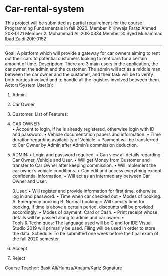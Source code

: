 # Car-rental-system
This project will be submitted as partial requirement for the course Programming Fundamentals in fall 2020.
Member 1: Khwaja Faraz Ahmed 20K-0121
Member 2: Muhammad Ali 20K-0334
Member 3: Syed Muhammad Ibad Zaidi 20K-0152       
_____________________________________________________________________________________
Goal:
A platform which will provide a gateway for car owners aiming to rent out their cars to potential customers looking to rent cars for a certain amount of time.
Description:
There are 3 main users in the application, the car owner, the admin and the customer. The admin will act as a middle man between the car owner and the customer, and their task will be to verify both parties involved and to handle all the logistics involved between them. 
Actors/System User(s):
1.	Admin.
2.	 Car Owner.
3.	Customer.
List of Features:
1.	CAR OWNER:  
•	Account to login, if he is already registered, otherwise login with ID and password.
•	Vehicle documentation papers and information.
•	Time duration regarding availability of Vehicle.
•	Payment will be transferred to Car Owner by Admin after Admin’s commission deduction.


2.	ADMIN:
•	Login and password required. 
•	Can view all details regarding Car Owner, Vehicle and User.
•	Will get Money from Customer and transfer to Car Owner after keeping commission.
•	Will implement the car owner’s vehicle conditions.
•	Can edit and access everything except confidential information.
•	Will act as an intermediary between Car Owner and User.


      3.User:
•	Will register and provide information for first time, otherwise log in and password.
•	Time when car checked out
•	Modes of booking. 
A.	Emergency booking
B.	Normal booking 
•	Will specify time for booking, if time is above a certain period, discounts will be provided accordingly.
•	Modes of payment. Card or Cash.
•	Print receipt whose details will be passed along to admin and car owner.
•	
Tools & Techniques:
The language used will be C and for IDE Visual Studio 2019 will primarily be used. Filing will be used in order to store the data.
Schedule:
To be submitted one week before the final exam of the fall 2020 semester.


3.	Accept 
4.	Reject 

Course Teacher: Basit Ali/Humza/Anaum/Kariz Signature
